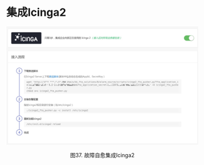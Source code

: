 # 集成Icinga2

![-w2020](../../media/1dd27949dc3569a21122e9a29c453c5f.jpg)
<center>图37. 故障自愈集成Icinga2</center>
